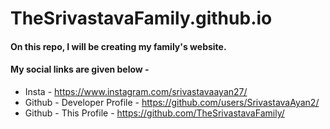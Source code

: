 # TheSrivastavaFamily.github.io
#### On this repo, I will be creating my family's website.
#### My social links are given below -
- Insta - https://www.instagram.com/srivastavaayan27/
- Github - Developer Profile - https://github.com/users/SrivastavaAyan2/
- Github - This Profile - https://github.com/TheSrivastavaFamily/
